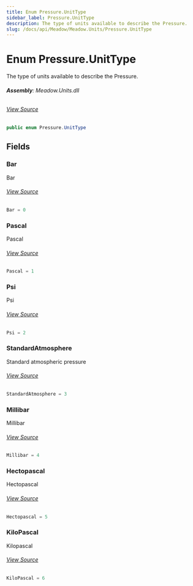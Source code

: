 ```yaml
---
title: Enum Pressure.UnitType
sidebar_label: Pressure.UnitType
description: The type of units available to describe the Pressure.
slug: /docs/api/Meadow/Meadow.Units/Pressure.UnitType
---
```

# Enum Pressure.UnitType
The type of units available to describe the Pressure.

###### **Assembly**: Meadow.Units.dll
###### [View Source](https://github.com/WildernessLabs/Meadow.Units.git/blob/develop/Source/Meadow.Units/Pressure.cs#L49)
```csharp title="Declaration"
public enum Pressure.UnitType
```
## Fields
### Bar
Bar
###### [View Source](https://github.com/WildernessLabs/Meadow.Units.git/blob/develop/Source/Meadow.Units/Pressure.cs#L52)
```csharp title="Declaration"
Bar = 0
```
### Pascal
Pascal
###### [View Source](https://github.com/WildernessLabs/Meadow.Units.git/blob/develop/Source/Meadow.Units/Pressure.cs#L54)
```csharp title="Declaration"
Pascal = 1
```
### Psi
Psi
###### [View Source](https://github.com/WildernessLabs/Meadow.Units.git/blob/develop/Source/Meadow.Units/Pressure.cs#L56)
```csharp title="Declaration"
Psi = 2
```
### StandardAtmosphere
Standard atmospheric pressure
###### [View Source](https://github.com/WildernessLabs/Meadow.Units.git/blob/develop/Source/Meadow.Units/Pressure.cs#L58)
```csharp title="Declaration"
StandardAtmosphere = 3
```
### Millibar
Millibar
###### [View Source](https://github.com/WildernessLabs/Meadow.Units.git/blob/develop/Source/Meadow.Units/Pressure.cs#L60)
```csharp title="Declaration"
Millibar = 4
```
### Hectopascal
Hectopascal
###### [View Source](https://github.com/WildernessLabs/Meadow.Units.git/blob/develop/Source/Meadow.Units/Pressure.cs#L62)
```csharp title="Declaration"
Hectopascal = 5
```
### KiloPascal
Kilopascal
###### [View Source](https://github.com/WildernessLabs/Meadow.Units.git/blob/develop/Source/Meadow.Units/Pressure.cs#L64)
```csharp title="Declaration"
KiloPascal = 6
```
